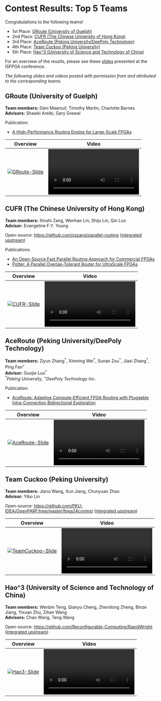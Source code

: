 # Contest Results: Top 5 Teams

Congratulations to the following teams!

* 1st Place: [GRoute (University of Guelph)](#groute-university-of-guelph)
* 2nd Place: [CUFR (The Chinese University of Hong Kong)](#cufr-the-chinese-university-of-hong-kong)
* 3rd Place: [AceRoute (Peking University/DeePoly Technology)](#aceroute-peking-universitydeepoly-technology)
* 4th Place: [Team Cuckoo (Peking University)](#team-cuckoo-peking-university)
* 5th Place: [Hao^3 (University of Science and Technology of China)](#hao3-university-of-science-and-technology-of-china)

For an overview of the reuslts, please see these [slides](fpga24-contest-slides.pdf) presented at the ISFPGA conference.

*The following slides and videos posted with permission from and attributed to the corresponding teams.*

## GRoute (University of Guelph)

**Team members:** Dani Maarouf, Timothy Martin, Charlotte Barnes<br>
**Advisors:** Shawki Areibi, Gary Grewal

Publication:
- [A High-Performance Routing Engine for Large-Scale FPGAs](https://doi.ieeecomputersociety.org/10.1109/FPL64840.2024.00017)

| Overview | Video |
| - | - |
| [![GRoute-Slide](https://github.com/Xilinx/fpga24_routing_contest/assets/90657806/5b279fc6-6c58-43f1-9b51-a0aef72dcf86)](https://github.com/Xilinx/fpga24_routing_contest/assets/90657806/5b279fc6-6c58-43f1-9b51-a0aef72dcf86) | <video src="https://github.com/Xilinx/fpga24_routing_contest/assets/90657806/edbcbd5a-f86b-47fe-ae58-a10c05b15e8a#t=0.5" controls="controls" style="max-width: 662px;"/> |

## CUFR (The Chinese University of Hong Kong)

**Team members:** Xinshi Zang, Wenhao Lin, Shiju Lin, Qin Luo<br>
**Advisor:** Evangeline F.Y. Young

Open-source: https://github.com/xszang/parallel-routing ([integrated upstream](https://github.com/Xilinx/fpga24_routing_contest/tree/2nd-cufr))

Publications:
- [An Open-Source Fast Parallel Routing Approach for Commercial FPGAs](https://github.com/xszang/parallel-routing/blob/main/doc/glsvlsi24-camera-ready.pdf)
- [Potter: A Parallel Overlap-Tolerant Router for UltraScale FPGAs](https://diri-lin.top/attaches/potter.pdf)

| Overview | Video |
| - | - |
| [![CUFR-Slide](https://github.com/Xilinx/fpga24_routing_contest/assets/90657806/9242ce96-6517-44c1-829f-f5c8f2d28339)](https://github.com/Xilinx/fpga24_routing_contest/assets/90657806/9242ce96-6517-44c1-829f-f5c8f2d28339) | <video src="https://github.com/Xilinx/fpga24_routing_contest/assets/90657806/780a30df-b7cc-483d-9bfb-f2f354b4d5d1#t=0.5" controls="controls" style="max-width: 662px;"/> |

## AceRoute (Peking University/DeePoly Technology)

**Team members:** Ziyun Zhang<sup>\*</sup>, Xinming Wei<sup>\*</sup>, Sunan Zou<sup>\*</sup>, Jiaxi Zhang<sup>\*</sup>, Ping Fan<sup>+</sup><br>
**Advisor:** Guojie Luo<sup>*</sup><br>
*<sup>\*</sup>Peking University, <sup>+</sup>DeePoly Technology Inc.*

Publication:
- [AceRoute: Adaptive Compute-Efficient FPGA Routing with Pluggable Intra-Connection Bidirectional Exploration](https://xmwei.com/assets/pdf/wei2024aceroute.pdf)

| Overview | Video |
| - | - |
| [![AceRoute-Slide](https://github.com/Xilinx/fpga24_routing_contest/assets/90657806/9d7dc7b6-e31d-44df-8e30-90a3f1f19daa)](https://github.com/Xilinx/fpga24_routing_contest/assets/90657806/9d7dc7b6-e31d-44df-8e30-90a3f1f19daa) | <video src="https://github.com/Xilinx/fpga24_routing_contest/assets/90657806/2f1e36da-80cd-4859-8ce8-2bfdaeb3075a#t=0.5" controls="controls" style="max-width: 662px;"/> |

## Team Cuckoo (Peking University)

**Team members:** Jiarui Wang, Xun Jiang, Chunyuan Zhao<br>
**Advisor:** Yibo Lin

Open-source: https://github.com/PKU-IDEA/OpenPARF/tree/master/fpga24contest ([integrated upstream](https://github.com/Xilinx/fpga24_routing_contest/tree/4th-cuckoo))

| Overview | Video |
| - | - |
| [![TeamCuckoo-Slide](https://github.com/Xilinx/fpga24_routing_contest/assets/90657806/6483ab18-be08-4be3-ad46-8b69a5d13a55)](https://github.com/Xilinx/fpga24_routing_contest/assets/90657806/6483ab18-be08-4be3-ad46-8b69a5d13a55) | <video src="https://github.com/Xilinx/fpga24_routing_contest/assets/90657806/af84a46e-d73a-4b87-be18-9652621f6b5c" controls="controls" style="max-width: 662px;"/> |

## Hao^3 (University of Science and Technology of China)

**Team members:** Wenbin Teng, Qianyu Cheng, Zhendong Zheng, Binze Jiang, Yixuan Zhu, Zihan Wang<br>
**Advisors:** Chao Wang, Teng Wang

Open-source: https://github.com/Reconfigurable-Computing/RapidWright ([integrated upstream](https://github.com/Xilinx/fpga24_routing_contest/tree/5th-hao3))

| Overview | Video |
| - | - |
| [![Hao3-Slide](https://github.com/Xilinx/fpga24_routing_contest/assets/90657806/14b148e3-55a4-48e8-a0ee-88f19498b253)](https://github.com/Xilinx/fpga24_routing_contest/assets/90657806/14b148e3-55a4-48e8-a0ee-88f19498b253) | <video src="https://github.com/Xilinx/fpga24_routing_contest/assets/90657806/00418fb1-2bdc-4a8b-93d0-125f8726ec00" controls="controls" style="max-width: 662px;"/> |
